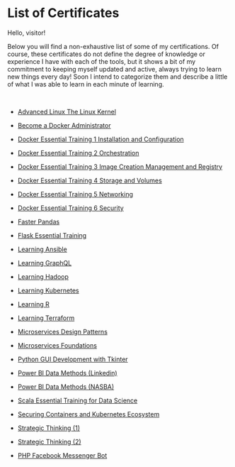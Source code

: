 # List of Certificates

Hello, visitor!

Below you will find a non-exhaustive list of some of my certifications. Of course, these certificates do not define the degree of knowledge or experience I have with each of the tools, but it shows a bit of my commitment to keeping myself updated and active, always trying to learn new things every day!
Soon I intend to categorize them and describe a little of what I was able to learn in each minute of learning.

<br />

- [Advanced Linux The Linux Kernel](./CertificateOfCompletion_Advanced%20Linux%20The%20Linux%20Kernel.pdf)

- [Become a Docker Administrator](./CertificateOfCompletion_Become%20a%20Docker%20Administrator.pdf)

- [Docker Essential Training 1 Installation and Configuration](./CertificateOfCompletion_Docker%20Essential%20Training%201%20Installation%20and%20Configuration.pdf)

- [Docker Essential Training 2 Orchestration](./CertificateOfCompletion_Docker%20Essential%20Training%202%20Orchestration.pdf)

- [Docker Essential Training 3 Image Creation Management and Registry](./CertificateOfCompletion_Docker%20Essential%20Training%203%20Image%20Creation%20Management%20and%20Registry.pdf)

- [Docker Essential Training 4 Storage and Volumes](./CertificateOfCompletion_Docker%20Essential%20Training%204%20Storage%20and%20Volumes.pdf)

- [Docker Essential Training 5 Networking](./CertificateOfCompletion_Docker%20Essential%20Training%205%20Networking.pdf)

- [Docker Essential Training 6 Security](./CertificateOfCompletion_Docker%20Essential%20Training%206%20Security.pdf)

- [Faster Pandas](./CertificateOfCompletion_Faster%20pandas.pdf)

- [Flask Essential Training](./CertificateOfCompletion_Flask%20Essential%20Training.pdf)

- [Learning Ansible](./CertificateOfCompletion_Learning%20Ansible.pdf)

- [Learning GraphQL](./CertificateOfCompletion_Learning%20GraphQL.pdf)

- [Learning Hadoop](./CertificateOfCompletion_Learning%20Hadoop.pdf)

- [Learning Kubernetes](./CertificateOfCompletion_Learning%20Kubernetes.pdf)

- [Learning R](./CertificateOfCompletion_Learning%20R.pdf)

- [Learning Terraform](./CertificateOfCompletion_Learning%20Terraform.pdf)

- [Microservices Design Patterns](./CertificateOfCompletion_Microservices%20Design%20Patterns.pdf)

- [Microservices Foundations](./CertificateOfCompletion_Microservices%20Foundations.pdf)

- [Python GUI Development with Tkinter](./Certificado%20de%20LinkedIn%20Learning_Python%20Gui%20Development%20with%20Tkinter.pdf)

- [Power BI Data Methods (Linkedin)](./CertificateOfCompletion_Power%20BI%20Data%20Methods.pdf)

- [Power BI Data Methods (NASBA)](./CertificateOfCompletion_Power%20BI%20Data%20Methods%20_.pdf)

- [Scala Essential Training for Data Science](./CertificateOfCompletion_Scala%20Essential%20Training%20for%20Data%20Science.pdf)

- [Securing Containers and Kubernetes Ecosystem](./CertificateOfCompletion_Securing%20Containers%20and%20Kubernetes%20Ecosystem.pdf)

- [Strategic Thinking (1)](./CertificateOfCompletion_Strategic%20Thinking.pdf)

- [Strategic Thinking (2)](./CertificateOfCompletion_Strategic%20Thinking_.pdf)

- [PHP Facebook Messenger Bot](./PHP%20Facebook%20Messenger%20Bot.pdf)